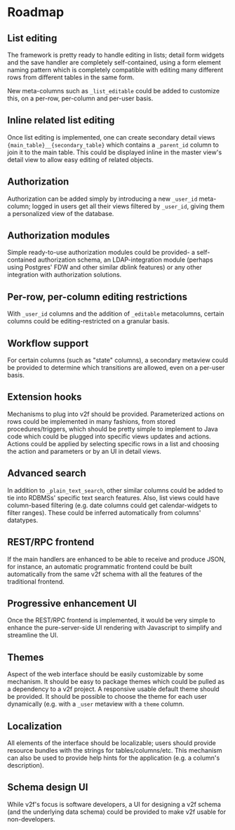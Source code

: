# Roadmap

## List editing

The framework is pretty ready to handle editing in lists; detail form widgets and the save handler are completely self-contained, using a form element naming pattern which is completely compatible with editing many different rows from different tables in the same form.

New meta-columns such as `_list_editable` could be added to customize this, on a per-row, per-column and per-user basis.

## Inline related list editing

Once list editing is implemented, one can create secondary detail views `{main_table}__{secondary_table}` which contains a `_parent_id` column to join it to the main table. This could be displayed inline in the master view's detail view to allow easy editing of related objects.

## Authorization

Authorization can be added simply by introducing a new `_user_id` meta-column; logged in users get all their views filtered by `_user_id`, giving them a personalized view of the database.

## Authorization modules

Simple ready-to-use authorization modules could be provided- a self-contained authorization schema, an LDAP-integration module (perhaps using Postgres' FDW and other similar dblink features) or any other integration with authorization solutions.

## Per-row, per-column editing restrictions

With `_user_id` columns and the addition of `_editable` metacolumns, certain columns could be editing-restricted on a granular basis.

## Workflow support

For certain columns (such as "state" columns), a secondary metaview could be provided to determine which transitions are allowed, even on a per-user basis.

## Extension hooks

Mechanisms to plug into v2f should be provided. Parameterized actions on rows could be implemented in many fashions, from stored procedures/triggers, which should be pretty simple to implement to Java code which could be plugged into specific views updates and actions. Actions could be applied by selecting specific rows in a list and choosing the action and parameters or by an UI in detail views.

## Advanced search

In addition to `_plain_text_search`, other similar columns could be added to tie into RDBMSs' specific text search features. Also, list views could have column-based filtering (e.g. date columns could get calendar-widgets to filter ranges). These could be inferred automatically from columns' datatypes.

## REST/RPC frontend

If the main handlers are enhanced to be able to receive and produce JSON, for instance, an automatic programmatic frontend could be built automatically from the same v2f schema with all the features of the traditional frontend.

## Progressive enhancement UI

Once the REST/RPC frontend is implemented, it would be very simple to enhance the pure-server-side UI rendering with Javascript to simplify and streamline the UI.

## Themes

Aspect of the web interface should be easily customizable by some mechanism. It should be easy to package themes which could be pulled as a dependency to a v2f project. A responsive usable default theme should be provided. It should be possible to choose the theme for each user dynamically (e.g. with a `_user` metaview with a `theme` column.

## Localization

All elements of the interface should be localizable; users should provide resource bundles with the strings for tables/columns/etc. This mechanism can also be used to provide help hints for the application (e.g. a column's description).

## Schema design UI

While v2f's focus is software developers, a UI for designing a v2f schema (and the underlying data schema) could be provided to make v2f usable for non-developers.
